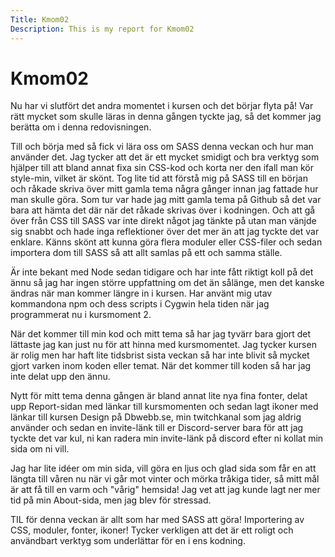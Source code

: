 ```yaml
---
Title: Kmom02
Description: This is my report for Kmom02
---
```


Kmom02
==========================

<p>Nu har vi slutfört det andra momentet i kursen och det börjar flyta på! Var rätt mycket som skulle läras in denna gången tyckte jag, så det kommer jag berätta om i denna redovisningen.</p>

<p>Till och börja med så fick vi lära oss om SASS denna veckan och hur man använder det. Jag tycker att det är ett mycket smidigt och bra verktyg som hjälper till att bland annat fixa sin CSS-kod och korta ner den ifall man kör style-min, vilket är skönt. Tog lite tid att förstå mig på SASS till en början och råkade skriva över mitt gamla tema några gånger innan jag fattade hur man skulle göra. Som tur var hade jag mitt gamla tema på Github så det var bara att hämta det där när det råkade skrivas över i kodningen. Och att gå över från CSS till SASS var inte direkt något jag tänkte på utan man vänjde sig snabbt och hade inga reflektioner över det mer än att jag tyckte det var enklare. Känns skönt att kunna göra flera moduler eller CSS-filer och sedan importera dom till SASS så att allt samlas på ett och samma ställe.</p>

<p>Är inte bekant med Node sedan tidigare och har inte fått riktigt koll på det ännu så jag har ingen större uppfattning om det än sålänge, men det kanske ändras när man kommer längre in i kursen. Har använt mig utav kommandona npm och dess scripts i Cygwin hela tiden när jag programmerat nu i kursmoment 2.</p>

<p>När det kommer till min kod och mitt tema så har jag tyvärr bara gjort det lättaste jag kan just nu för att hinna med kursmomentet. Jag tycker kursen är rolig men har haft lite tidsbrist sista veckan så har inte blivit så mycket gjort varken inom koden eller temat. När det kommer till koden så har jag inte delat upp den ännu.</p>

<p>Nytt för mitt tema denna gången är bland annat lite nya fina fonter, delat upp Report-sidan med länkar till kursmomenten och sedan lagt ikoner med länkar till kursen Design på Dbwebb.se, min twitchkanal som jag aldrig använder och sedan en invite-länk till er Discord-server bara för att jag tyckte det var kul, ni kan radera min invite-länk på discord efter ni kollat min sida om ni vill.</p>

<p>Jag har lite idéer om min sida, vill göra en ljus och glad sida som får en att längta till våren nu när vi går mot vinter och mörka tråkiga tider, så mitt mål är att få till en varm och "vårig" hemsida! Jag vet att jag kunde lagt ner mer tid på min About-sida, men jag blev för stressad.</p>

<p>TIL för denna veckan är allt som har med SASS att göra! Importering av CSS, moduler, fonter, ikoner! Tycker verkligen att det är ett roligt och användbart verktyg som underlättar för en i ens kodning.</p>

